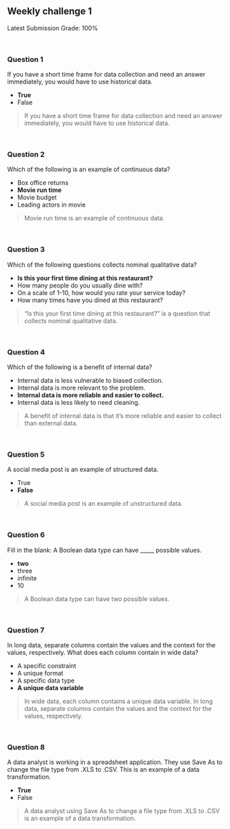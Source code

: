 ## Weekly challenge 1

Latest Submission Grade: 100%

&nbsp;

### Question 1

If you have a short time frame for data collection and need an answer immediately, you would have to use historical data.

* **True**
* False

> If you have a short time frame for data collection and need an answer immediately, you would have to use historical data.

&nbsp;

### Question 2

Which of the following is an example of continuous data?

* Box office returns
* **Movie run time**
* Movie budget
* Leading actors in movie

> Movie run time is an example of continuous data. 

&nbsp;

### Question 3

Which of the following questions collects nominal qualitative data?

* **Is this your first time dining at this restaurant?**
* How many people do you usually dine with?
* On a scale of 1-10, how would you rate your service today? 
* How many times have you dined at this restaurant?

> “Is this your first time dining at this restaurant?” is a question that collects nominal qualitative data.

&nbsp;

### Question 4

Which of the following is a benefit of internal data?

* Internal data is less vulnerable to biased collection.
* Internal data is more relevant to the problem. 
* **Internal data is more reliable and easier to collect.**
* Internal data is less likely to need cleaning. 

> A benefit of internal data is that it’s more reliable and easier to collect than external data. 

&nbsp;

### Question 5

A social media post is an example of structured data.

* True
* **False**

> A social media post is an example of unstructured data.

&nbsp;

### Question 6

Fill in the blank: A Boolean data type can have _____ possible values.

* **two**
* three
* infinite
* 10

> A Boolean data type can have two possible values.

&nbsp;

### Question 7

In long data, separate columns contain the values and the context for the values, respectively. What does each column contain in wide data?

* A specific constraint
* A unique format
* A specific data type
* **A unique data variable**

> In wide data, each column contains a unique data variable. In long data, separate columns contain the values and the context for the values, respectively. 

&nbsp;

### Question 8

A data analyst is working in a spreadsheet application. They use Save As to change the file type from .XLS to .CSV. This is an example of a data transformation.

* **True**
* False

> A data analyst using Save As to change a file type from .XLS to .CSV is an example of a data transformation.